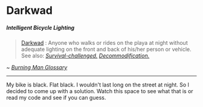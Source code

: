# Darkwad
##### Intelligent Bicycle Lighting


> [Darkwad](https://burningman.org/culture/glossary/)
: Anyone who walks or rides on the playa at night without adequate lighting on the front and back of his/her person or vehicle. 
See also: 
[_Survival-challenged._](https://burningman.org/culture/glossary/#survivallychallenged)
[_Decommodification._](https://burningman.org/culture/glossary/#decommodification)  

_~ [Burning Man Glossary](https://burningman.org/culture/glossary/)_

---

My bike is black. Flat black. I wouldn't last long on the street at night. So I decided to come up with a solution. Watch this space to see what that is or read my code and see if you can guess.